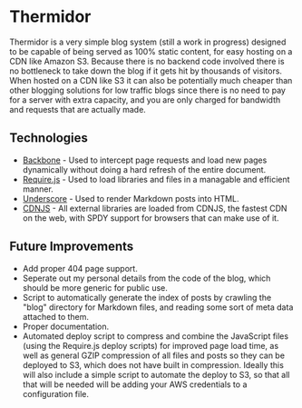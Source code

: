 Thermidor
=========

Thermidor is a very simple blog system (still a work in progress) designed to be capable of being served as 100% static content, for easy hosting on a CDN like Amazon S3. Because there is no backend code involved there is no bottleneck to take down the blog if it gets hit by thousands of visitors. When hosted on a CDN like S3 it can also be potentially much cheaper than other blogging solutions for low traffic blogs since there is no need to pay for a server with extra capacity, and you are only charged for bandwidth and requests that are actually made.

Technologies
------------

- [Backbone](https://github.com/documentcloud/backbone) - Used to intercept page requests and load new pages dynamically without doing a hard refresh of the entire document.
- [Require.js](https://github.com/jrburke/requirejs) - Used to load libraries and files in a managable and efficient manner.
- [Underscore](https://github.com/documentcloud/underscore) - Used to render Markdown posts into HTML.
- [CDNJS](http://cdnjs.com/) - All external libraries are loaded from CDNJS, the fastest CDN on the web, with SPDY support for browsers that can make use of it.

Future Improvements
-------------------

- Add proper 404 page support.
- Seperate out my personal details from the code of the blog, which should be more generic for public use.
- Script to automatically generate the index of posts by crawling the "blog" directory for Markdown files, and reading some sort of meta data attached to them.
- Proper documentation.
- Automated deploy script to compress and combine the JavaScript files (using the Require.js deploy scripts) for improved page load time, as well as general GZIP compression of all files and posts so they can be deployed to S3, which does not have built in compression. Ideally this will also include a simple script to automate the deploy to S3, so that all that will be needed will be adding your AWS credentials to a configuration file.

